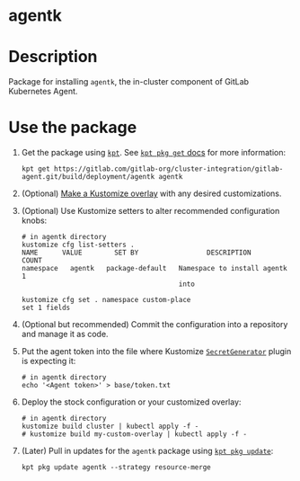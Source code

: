 agentk
==================================================

# Description

Package for installing `agentk`, the in-cluster component of GitLab Kubernetes Agent.

# Use the package

1. Get the package using [`kpt`](https://googlecontainertools.github.io/kpt/). See [`kpt pkg get` docs](https://googlecontainertools.github.io/kpt/guides/consumer/get/) for more information:

    ```shell
    kpt get https://gitlab.com/gitlab-org/cluster-integration/gitlab-agent.git/build/deployment/agentk agentk
    ```

1. (Optional) [Make a Kustomize overlay](https://kubernetes-sigs.github.io/kustomize/guides/offtheshelf/) with any desired customizations.

1. (Optional) Use Kustomize setters to alter recommended configuration knobs:

    ```shell
    # in agentk directory
    kustomize cfg list-setters .
    NAME      VALUE        SET BY                 DESCRIPTION             COUNT
    namespace   agentk   package-default   Namespace to install agentk      1
                                           into

    kustomize cfg set . namespace custom-place
    set 1 fields
    ```

1. (Optional but recommended) Commit the configuration into a repository and manage it as code.

1. Put the agent token into the file where Kustomize [`SecretGenerator`](https://kubernetes-sigs.github.io/kustomize/guides/plugins/builtins/#_secretgenerator_) plugin is expecting it:

    ```shell
    # in agentk directory
    echo '<Agent token>' > base/token.txt
    ```

1. Deploy the stock configuration or your customized overlay:

    ```shell
    # in agentk directory
    kustomize build cluster | kubectl apply -f -
    # kustomize build my-custom-overlay | kubectl apply -f -
    ```

1. (Later) Pull in updates for the `agentk` package using [`kpt pkg update`](https://googlecontainertools.github.io/kpt/guides/consumer/update/):

    ```shell
    kpt pkg update agentk --strategy resource-merge
    ```

